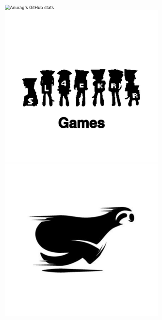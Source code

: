 ![Anurag's GitHub stats](https://github-readme-stats.vercel.app/api?username=ublockedslackrr&show_icons=true&theme=dracula)
![hello](https://github.com/ublockedslackrr/ublockedslackrr/blob/main/slackrrgames.png?raw=true)
<a href="https://ublockedslackrr.github.io./"><img src="slackrr.png"></a>
